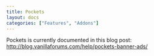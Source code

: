 ```yaml
---
title: Pockets
layout: docs
categories: ["Features", "Addons"]
---
```


Pockets is currently documented in this blog post: http://blog.vanillaforums.com/help/pockets-banner-ads/

